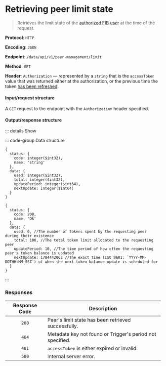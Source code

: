 # Retrieving peer limit state

> Retrieves the limit state of the [authorized FIB user](../auth-controller/authorizing-a-user-in-the-system.md) at the time of the request.

**Protocol**: `HTTP`

**Encoding**: `JSON`

**Endpoint**: `/data/api/v1/peer-management/limit`

**Method**: `GET`

**Header**: `Authorization` — represented by a `string` that is the `accessToken` value that was returned either at the authorization, or the previous time the token [has been refreshed](../auth-controller/refreshing-authentication-tokens.md).

#### Input/request structure

A `GET` request to the endpoint with the `Authorization` header specified.

#### Output/response structure

::: details Show

::: code-group Data structure

```json5 [Structure]
{
  status: {
    code: integer($int32),
    name: 'string'
  },
  data: {
    used: integer($int32),
    total: integer($int32),
    updatePeriod: integer($int64),
    nextUpdate: integer($int64)
  }
}
```

```json5 [Example]
{
  status: {
    code: 200,
    name: 'Ok'
  },
  data: {
    used: 0, //The number of tokens spent by the requesting peer during their existence
    total: 100, //The total token limit allocated to the requesting peer
    updatePeriod: 10, //The time period of how often the requesting peer's token balance is updated
    nextUpdate: 1704442062 //The exact time (ISO 8601: `YYYY-MM-DDTHH:MM:SSZ`) of when the next token balance update is scheduled for
  }
}
```

:::

### Responses

| Response Code | Description |
| :-: | --- |
| `200` | Peer's limit state has been retrieved successfully. |
| `404` | Metadata key not found or Trigger's period not specified. |
| `401` | `accessToken` is either expired or invalid. |
| `500` | Internal server error. |
